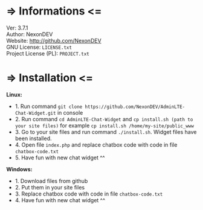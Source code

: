 # => Informations <=<br>
 Ver: 3.7.1<br>
 Author: NexonDEV<br>
 Website: http://github.com/NexonDEV<br>
 GNU License: <code>LICENSE.txt</code><br>
 Project License (PL): <code>PROJECT.txt</code>

# => Installation <=<br>
<b>Linux:</b><br>
<ul>
<li>1. Run command <code>git clone https://github.com/NexonDEV/AdminLTE-Chat-Widget.git</code> in console</li>
<li>2. Run command <code>cd AdminLTE-Chat-Widget</code> and <code>cp install.sh (path to your site files)</code> for example <code>cp install.sh /home/my-site/public_www</code></li>
<li>3. Go to your site files and run command <code>./install.sh</code>. Widget files have been installed.</li>
<li>4. Open file <code>index.php</code> and replace chatbox code with code in file <code>chatbox-code.txt</code></li>
<li>5. Have fun with new chat widget ^^</li>
</ul>
<b>Windows:</b><br>
<ul>
<li>1. Download files from github</li>
<li>2. Put them in your site files</li>
<li>3. Replace chatbox code with code in file <code>chatbox-code.txt</code></li>
<li>4. Have fun with new chat widget ^^</li>
</ul>
